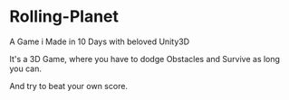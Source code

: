 # Rolling-Planet
A Game i Made in 10 Days with beloved Unity3D

It's a 3D Game, where you have to dodge Obstacles and Survive as long you can.

And try to beat your own score.
